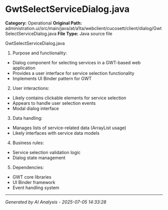 # GwtSelectServiceDialog.java

**Category:** Operational
**Original Path:** administration.ui/src/main/java/at/a1ta/webclient/cucosett/client/dialog/GwtSelectServiceDialog.java
**File Type:** Java source file

GwtSelectServiceDialog.java
1. Purpose and functionality:
- Dialog component for selecting services in a GWT-based web application
- Provides a user interface for service selection functionality
- Implements UI Binder pattern for GWT

2. User interactions:
- Likely contains clickable elements for service selection
- Appears to handle user selection events
- Modal dialog interface

3. Data handling:
- Manages lists of service-related data (ArrayList usage)
- Likely interfaces with service data models

4. Business rules:
- Service selection validation logic
- Dialog state management

5. Dependencies:
- GWT core libraries
- UI Binder framework
- Event handling system

---
*Generated by AI Analysis - 2025-07-05 14:33:28*
